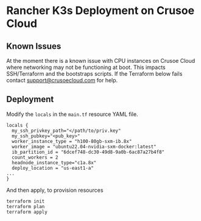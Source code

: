 # Rancher K3s Deployment on Crusoe Cloud

## Known Issues
At the moment there is a known issue with CPU instances on Crusoe Cloud where networking may not be functioning at boot. This impacts SSH/Terraform and the bootstraps scripts. If the Terraform below fails contact support@crusoecloud.com for help.

## Deployment
Modify the `locals` in the `main.tf` resource YAML file.
```
locals {
  my_ssh_privkey_path="</path/to/priv.key"
  my_ssh_pubkey="<pub_key>"
  worker_instance_type = "h100-80gb-sxm-ib.8x"
  worker_image = "ubuntu22.04-nvidia-sxm-docker:latest"
  ib_partition_id = "6dcef748-dc30-49d8-9a0b-6ac87a27b4f8"
  count_workers = 2
  headnode_instance_type="c1a.8x"
  deploy_location = "us-east1-a"
...
}
```
And then apply, to provision resources
```
terraform init
terraform plan
terraform apply
```

